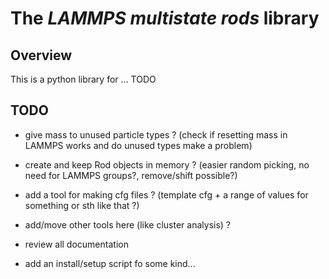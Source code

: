 # The _LAMMPS multistate rods_ library

## Overview

This is a python library for ... TODO

## TODO

* give mass to unused particle types ? (check if resetting mass in LAMMPS works and do unused types make a problem)

* create and keep Rod objects in memory ? (easier random picking, no need for LAMMPS groups?, remove/shift possible?)

* add a tool for making cfg files ? (template cfg + a range of values for something or sth like that ?)
* add/move other tools here (like cluster analysis) ?

* review all documentation

* add an install/setup script fo some kind...
